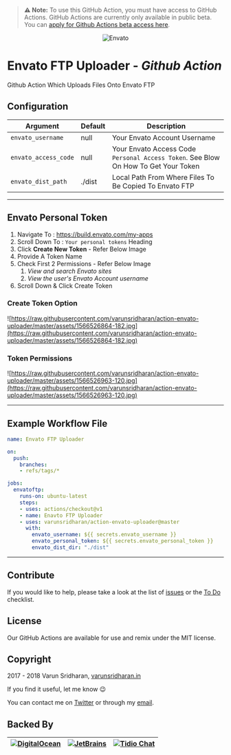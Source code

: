 > **⚠️ Note:** To use this GitHub Action, you must have access to GitHub Actions. GitHub Actions are currently only available in public beta. You can [apply for Github Actions beta access here](https://github.com/features/actions).

<p align="center">
  <img src="https://raw.githubusercontent.com/varunsridharan/action-envato-uploader/master/assets/logo.png" alt="Envato"/>
</p>

# Envato FTP Uploader - ***Github Action***
Github Action Which Uploads Files Onto Envato FTP

## Configuration
| Argument | Default | Description |
| --- | ------- | ----------- |
|`envato_username` | null | Your Envato Account Username |
|`envato_access_code` | null | Your Envato Access Code `Personal Access Token`. See Blow On How To Get Your Token |
|`envato_dist_path` | ./dist | Local Path From Where Files To Be Copied To Envato FTP |

---

## Envato Personal Token
1. Navigate To : https://build.envato.com/my-apps
2. Scroll Down To : `Your personal tokens` Heading
3. Click **Create New Token** - Refer Below Image
4. Provide A Token Name
5. Check First 2 Permissions - Refer Below Image
    1. *View and search Envato sites*
    2. *View the user's Envato Account username*
6. Scroll Down & Click Create Token

### Create Token Option
![https://raw.githubusercontent.com/varunsridharan/action-envato-uploader/master/assets/1566526864-182.jpg](https://raw.githubusercontent.com/varunsridharan/action-envato-uploader/master/assets/1566526864-182.jpg)

### Token Permissions
![https://raw.githubusercontent.com/varunsridharan/action-envato-uploader/master/assets/1566526963-120.jpg](https://raw.githubusercontent.com/varunsridharan/action-envato-uploader/master/assets/1566526963-120.jpg)

---

## Example Workflow File
```yaml
name: Envato FTP Uploader

on:
  push:
    branches:
    - refs/tags/*

jobs:
  envatoftp:
    runs-on: ubuntu-latest
    steps:
    - uses: actions/checkout@v1
    - name: Enavto FTP Uploader
    - uses: varunsridharan/action-envato-uploader@master
      with:
        envato_username: ${{ secrets.envato_username }}
        envato_personal_token: ${{ secrets.envato_personal_token }}
        envato_dist_dir: "./dist"
```

---

## Contribute
If you would like to help, please take a look at the list of
[issues][issues] or the [To Do](#-todo) checklist.

## License
Our GitHub Actions are available for use and remix under the MIT license.

## Copyright
2017 - 2018 Varun Sridharan, [varunsridharan.in][website]

If you find it useful, let me know :wink:

You can contact me on [Twitter][twitter] or through my [email][email].

## Backed By
| [![DigitalOcean][do-image]][do-ref] | [![JetBrains][jb-image]][jb-ref] |  [![Tidio Chat][tidio-image]][tidio-ref] |
| --- | --- | --- |

[twitter]: https://twitter.com/varunsridharan2
[email]: mailto:varunsridharan23@gmail.com
[website]: https://varunsridharan.in
[issues]: issues/

[do-image]: https://vsp.ams3.cdn.digitaloceanspaces.com/cdn/DO_Logo_Horizontal_Blue-small.png
[jb-image]: https://vsp.ams3.cdn.digitaloceanspaces.com/cdn/phpstorm-small.png?v3
[tidio-image]: https://vsp.ams3.cdn.digitaloceanspaces.com/cdn/tidiochat-small.png
[do-ref]: https://s.svarun.in/Ef
[jb-ref]: https://www.jetbrains.com
[tidio-ref]: https://tidiochat.com

